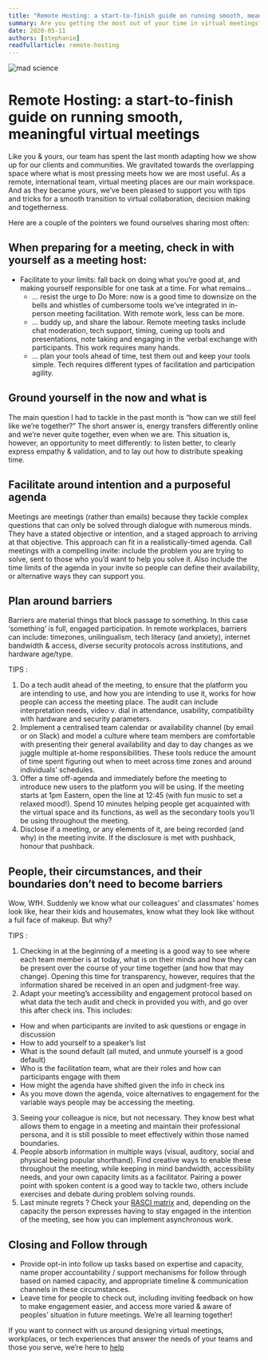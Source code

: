 ```yaml
---
title: "Remote Hosting: a start-to-finish guide on running smooth, meaningful virtual meetings"
summary: Are you getting the most out of your time in virtual meetings? Over the past few weeks, we’ve been pleased to support folks through their smooth transition to virtual collaboration, decision making and togetherness. Here are the six tips to running smooth virtual meetings we found ourselves sharing most often.
date: 2020-05-11
authors: [stephanie]
readfullarticle: remote-hosting
---
```


<img src="/assets/img/blog/remote-work-article@2x.jpg" class="center-element" alt="mad science" />

# Remote Hosting: a start-to-finish guide on running smooth, meaningful virtual meetings

Like you & yours, our team has spent the last month adapting how we show up for our clients and communities. We gravitated towards the overlapping space where what is most pressing meets how we are most useful. As a remote, international team, virtual meeting places are our main workspace. And as they became yours, we’ve been pleased to support you with tips and tricks for a smooth transition to virtual collaboration, decision making and togetherness.

Here are a couple of the pointers we found ourselves sharing most often:

## When preparing for a meeting, check in with yourself as a meeting host:

* Facilitate to your limits: fall back on doing what you’re good at, and making yourself responsible for one task at a time. For what remains…
  * … resist the urge to Do More: now is a good time to downsize on the bells and whistles of cumbersome tools we’ve integrated in in-person meeting facilitation. With remote work, less can be more.
  * … buddy up, and share the labour. Remote meeting tasks include chat moderation, tech support, timing, cueing up tools and presentations, note taking and engaging in the verbal exchange with participants. This work requires many hands.
  * … plan your tools ahead of time, test them out and keep your tools simple. Tech requires different types of facilitation and participation agility.

## Ground yourself in the now and what is

The main question I had to tackle in the past month is “how can we still feel like we’re together?” The short answer is, energy transfers differently online and we’re never quite together, even when we are. This situation is, however, an opportunity to meet differently: to listen better, to clearly express empathy & validation, and to lay out how to distribute speaking time.

## Facilitate around intention and a purposeful agenda

Meetings are meetings (rather than emails) because they tackle complex questions that can only be solved through dialogue with numerous minds. They have a stated objective or intention, and a staged approach to arriving at that objective. This approach can fit in a realistically-timed agenda. Call meetings with a compelling invite: include the problem you are trying to solve, sent to those who you’d want to help you solve it. Also include the time limits of the agenda in your invite so people can define their availability, or alternative ways they can support you.

## Plan around barriers

Barriers are material things that block passage to something. In this case ‘something’ is full, engaged participation. In remote workplaces, barriers can include: timezones, unilingualism, tech literacy (and anxiety), internet bandwidth & access, diverse security protocols across institutions, and hardware age/type.

TIPS :

1. Do a tech audit ahead of the meeting, to ensure that the platform you are intending to use, and how you are intending to use it, works for how people can access the meeting place. The audit can include interpretation needs, video v. dial in attendance, usability, compatibility with hardware and security parameters.
2. Implement a centralised team calendar or availability channel (by email or on Slack) and model a culture where team members are comfortable with presenting their general availability and day to day changes as we juggle multiple at-home responsibilities. These tools reduce the amount of time spent figuring out when to meet across time zones and around individuals’ schedules.
3. Offer a time off-agenda and immediately before the meeting to introduce new users to the platform you will be using. If the meeting starts at 1pm Eastern, open the line at 12:45 (with fun music to set a relaxed mood!). Spend 10 minutes helping people get acquainted with the virtual space and its functions, as well as the secondary tools you’ll be using throughout the meeting.
4. Disclose if a meeting, or any elements of it, are being recorded (and why) in the meeting invite. If the disclosure is met with pushback, honour that pushback.

## People, their circumstances, and their boundaries don’t need to become barriers

Wow, WfH. Suddenly we know what our colleagues’ and classmates’ homes look like, hear their kids and housemates, know what they look like without a full face of makeup. But why?

TIPS :

1. Checking in at the beginning of a meeting is a good way to see where each team member is at today, what is on their minds and how they can be present over the course of your time together (and how that may change). Opening this time for transparency, however, requires that the information shared be received in an open and judgment-free way.
2. Adapt your meeting’s accessibility and engagement protocol based on what data the tech audit and check in provided you with, and go over this after check ins. This includes:

  * How and when participants are invited to ask questions or engage in discussion
  * How to add yourself to a speaker’s list
  * What is the sound default (all muted, and unmute yourself is a good default)
  * Who is the facilitation team, what are their roles and how can participants engage with them
  * How might the agenda have shifted given the info in check ins
  * As you move down the agenda, voice alternatives to engagement for the variable ways people may be accessing the meeting.
3. Seeing your colleague is nice, but not necessary. They know best what allows them to engage in a meeting and maintain their professional persona, and it is still possible to meet effectively within those named boundaries.
4. People absorb information in multiple ways (visual, auditory, social and physical being popular shorthand). Find creative ways to enable these throughout the meeting, while keeping in mind bandwidth, accessibility needs, and your own capacity limits as a facilitator. Pairing a power point with spoken content is a good way to tackle two, others include exercises and debate during problem solving rounds.
5. Last minute regrets ? Check your [RASCI matrix](https://www.eltis.org/it/glossary/rasci-matrix) and, depending on the capacity the person expresses having to stay engaged in the intention of the meeting, see how you can implement asynchronous work.

## Closing and Follow through

* Provide opt-in into follow up tasks based on expertise and capacity, name proper accountability / support mechanisms for follow through based on named capacity, and appropriate timeline & communication channels in these circumstances.
* Leave time for people to check out, including inviting feedback on how to make engagement easier, and access more varied & aware of peoples’ situation in future meetings. We’re all learning together!

If you want to connect with us around designing virtual meetings, workplaces, or tech experiences that answer the needs of your teams and those you serve, we’re here to <a href="/contact">help</a>
